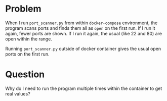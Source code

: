 # Problem
When I run `port_scanner.py` from within `docker-compose` environment, 
the program scans ports and finds them all as `open` on the first run. 
If I run it again, fewer ports are shown. If I run it again, the usual (like 22 and 80)
are open within the range.

Running `port_scanner.py` outside of docker container gives the usual open ports
on the first run.

# Question
Why do I need to run the program multiple times within the container to get real values?
